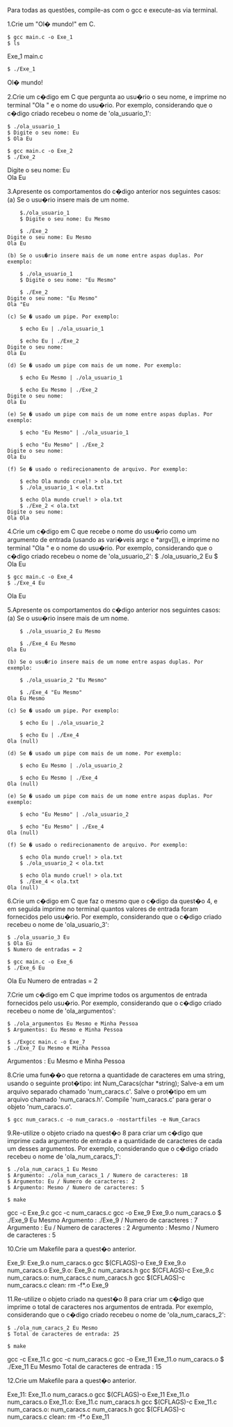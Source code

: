 Para todas as questões, compile-as com o gcc e execute-as via terminal.

1.Crie um "Ol� mundo!" em C.

	$ gcc main.c -o Exe_1
	$ ls
Exe_1  main.c

	$ ./Exe_1 
Ol� mundo!

2.Crie um c�digo em C que pergunta ao usu�rio o seu nome, e imprime no terminal "Ola " e o nome do usu�rio. Por exemplo, considerando que o c�digo criado recebeu o nome de 'ola_usuario_1':

	$ ./ola_usuario_1
	$ Digite o seu nome: Eu
	$ Ola Eu

	$ gcc main.c -o Exe_2
	$ ./Exe_2 
Digite o seu nome: Eu    
Ola Eu

3.Apresente os comportamentos do c�digo anterior nos seguintes casos:
	(a) Se o usu�rio insere mais de um nome.

		$./ola_usuario_1
		$ Digite o seu nome: Eu Mesmo

		$ ./Exe_2 
	Digite o seu nome: Eu Mesmo
	Ola Eu

	(b) Se o usu�rio insere mais de um nome entre aspas duplas. Por exemplo:

		$ ./ola_usuario_1
		$ Digite o seu nome: "Eu Mesmo"
		
		$ ./Exe_2 
	Digite o seu nome: "Eu Mesmo"
	Ola "Eu		

	(c) Se � usado um pipe. Por exemplo:

		$ echo Eu | ./ola_usuario_1

		$ echo Eu | ./Exe_2 
	Digite o seu nome: 
	Ola Eu
	
	(d) Se � usado um pipe com mais de um nome. Por exemplo:

		$ echo Eu Mesmo | ./ola_usuario_1

		$ echo Eu Mesmo | ./Exe_2 
	Digite o seu nome: 
	Ola Eu
	
	(e) Se � usado um pipe com mais de um nome entre aspas duplas. Por exemplo:

		$ echo "Eu Mesmo" | ./ola_usuario_1

		$ echo "Eu Mesmo" | ./Exe_2 
	Digite o seu nome: 
	Ola Eu
	
	(f) Se � usado o redirecionamento de arquivo. Por exemplo:

		$ echo Ola mundo cruel! > ola.txt
		$ ./ola_usuario_1 < ola.txt

		$ echo Ola mundo cruel! > ola.txt
		$ ./Exe_2 < ola.txt
	Digite o seu nome: 
	Ola Ola
	
4.Crie um c�digo em C que recebe o nome do usu�rio como um argumento de entrada (usando as vari�veis argc e *argv[]), e imprime no terminal "Ola " e o nome do usu�rio. Por exemplo, considerando que o c�digo criado recebeu o nome de 'ola_usuario_2':
	$ ./ola_usuario_2 Eu
	$ Ola Eu

	$ gcc main.c -o Exe_4
	$ ./Exe_4 Eu
Ola Eu
	
5.Apresente os comportamentos do c�digo anterior nos seguintes casos:
	(a) Se o usu�rio insere mais de um nome.

		$ ./ola_usuario_2 Eu Mesmo
		
		$ ./Exe_4 Eu Mesmo
	Ola Eu
	
	(b) Se o usu�rio insere mais de um nome entre aspas duplas. Por exemplo:

		$ ./ola_usuario_2 "Eu Mesmo"

		$ ./Exe_4 "Eu Mesmo"
	Ola Eu Mesmo

	(c) Se � usado um pipe. Por exemplo:

		$ echo Eu | ./ola_usuario_2

		$ echo Eu | ./Exe_4 
	Ola (null)

	(d) Se � usado um pipe com mais de um nome. Por exemplo:

		$ echo Eu Mesmo | ./ola_usuario_2

		$ echo Eu Mesmo | ./Exe_4 
	Ola (null)

	(e) Se � usado um pipe com mais de um nome entre aspas duplas. Por exemplo:

		$ echo "Eu Mesmo" | ./ola_usuario_2

		$ echo "Eu Mesmo" | ./Exe_4 
	Ola (null)

	(f) Se � usado o redirecionamento de arquivo. Por exemplo:

		$ echo Ola mundo cruel! > ola.txt
		$ ./ola_usuario_2 < ola.txt

		$ echo Ola mundo cruel! > ola.txt
		$ ./Exe_4 < ola.txt 
	Ola (null)

6.Crie um c�digo em C que faz o mesmo que o c�digo da quest�o 4, e em seguida imprime no terminal quantos valores de entrada foram fornecidos pelo usu�rio. Por exemplo, considerando que o c�digo criado recebeu o nome de 'ola_usuario_3':

	$ ./ola_usuario_3 Eu
	$ Ola Eu
	$ Numero de entradas = 2

	$ gcc main.c -o Exe_6
	$ ./Exe_6 Eu
Ola Eu
Numero de entradas = 2

7.Crie um c�digo em C que imprime todos os argumentos de entrada fornecidos pelo usu�rio. Por exemplo, considerando que o c�digo criado recebeu o nome de 'ola_argumentos':

	$ ./ola_argumentos Eu Mesmo e Minha Pessoa
	$ Argumentos: Eu Mesmo e Minha Pessoa

	$ ./Exgcc main.c -o Exe_7
	$ ./Exe_7 Eu Mesmo e Minha Pessoa
Argumentos : Eu Mesmo e Minha Pessoa

8.Crie uma fun��o que retorna a quantidade de caracteres em uma string, usando o seguinte prot�tipo: int Num_Caracs(char *string); Salve-a em um arquivo separado chamado 'num_caracs.c'. Salve o prot�tipo em um arquivo chamado 'num_caracs.h'. Compile 'num_caracs.c' para gerar o objeto 'num_caracs.o'.

	$ gcc num_caracs.c -o num_caracs.o -nostartfiles -e Num_Caracs

9.Re-utilize o objeto criado na quest�o 8 para criar um c�digo que imprime cada argumento de entrada e a quantidade de caracteres de cada um desses argumentos. Por exemplo, considerando que o c�digo criado recebeu o nome de 'ola_num_caracs_1':

	$ ./ola_num_caracs_1 Eu Mesmo
	$ Argumento: ./ola_num_caracs_1 / Numero de caracteres: 18
	$ Argumento: Eu / Numero de caracteres: 2
	$ Argumento: Mesmo / Numero de caracteres: 5

	$ make
gcc -c Exe_9.c
gcc -c num_caracs.c 
gcc -o Exe_9 Exe_9.o num_caracs.o
	$ ./Exe_9 Eu Mesmo
Argumento : ./Exe_9 / Numero de caracteres : 7
Argumento : Eu / Numero de caracteres : 2
Argumento : Mesmo / Numero de caracteres : 5


10.Crie um Makefile para a quest�o anterior.

Exe_9: Exe_9.o num_caracs.o
	gcc $(CFLAGS)-o Exe_9 Exe_9.o num_caracs.o
Exe_9.o: Exe_9.c num_caracs.h
	gcc $(CFLAGS)-c Exe_9.c
num_caracs.o: num_caracs.c num_caracs.h
	gcc $(CFLAGS)-c num_caracs.c 
clean:
	rm -f*.o Exe_9

11.Re-utilize o objeto criado na quest�o 8 para criar um c�digo que imprime o total de caracteres nos argumentos de entrada. Por exemplo, considerando que o c�digo criado recebeu o nome de 'ola_num_caracs_2':

	$ ./ola_num_caracs_2 Eu Mesmo
	$ Total de caracteres de entrada: 25

	$ make
gcc -c Exe_11.c
gcc -c num_caracs.c 
gcc -o Exe_11 Exe_11.o num_caracs.o
	$ ./Exe_11 Eu Mesmo
Total de caracteres de entrada : 15

12.Crie um Makefile para a quest�o anterior.

Exe_11: Exe_11.o num_caracs.o
	gcc $(CFLAGS)-o Exe_11 Exe_11.o num_caracs.o
Exe_11.o: Exe_11.c num_caracs.h
	gcc $(CFLAGS)-c Exe_11.c
num_caracs.o: num_caracs.c num_caracs.h
	gcc $(CFLAGS)-c num_caracs.c 
clean:
	rm -f*.o Exe_11